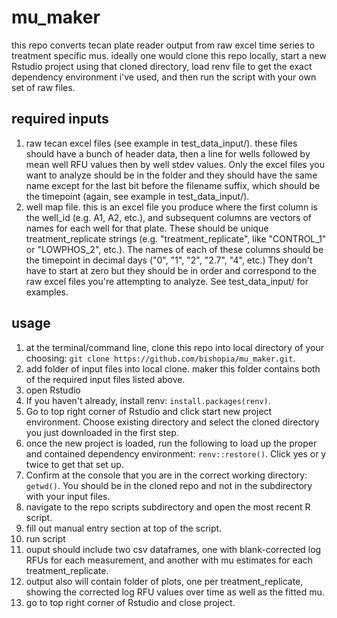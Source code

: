 # mu_maker
this repo converts tecan plate reader output from raw excel time series to treatment specific mus. ideally one would clone this repo locally, start a new Rstudio project using that cloned directory, load renv file to get the exact dependency environment i've used, and then run the script with your own set of raw files.

## required inputs
1. raw tecan excel files (see example in test_data_input/). these files should have a bunch of header data, then a line for wells followed by mean well RFU values then by well stdev values. Only the excel files you want to analyze should be in the folder and they should have the same name except for the last bit before the filename suffix, which should be the timepoint (again, see example in test_data_input/). 
2. well map file. this is an excel file you produce where the first column is the well_id (e.g. A1, A2, etc.), and subsequent columns are vectors of names for each well for that plate. These should be unique treatment_replicate strings (e.g. "treatment_replicate", like "CONTROL_1" or "LOWPHOS_2", etc.). The names of each of these columns should be the timepoint in decimal days ("0", "1", "2", "2.7", "4", etc.) They don't have to start at zero but they should be in order and correspond to the raw excel files you're attempting to analyze. See test_data_input/ for examples. 

## usage
1. at the terminal/command line, clone this repo into local directory of your choosing: `git clone https://github.com/bishopia/mu_maker.git`.
2. add folder of input files into local clone. maker this folder contains both of the required input files listed above.
3. open Rstudio
4. If you haven't already, install renv: `install.packages(renv)`.
5. Go to top right corner of Rstudio and click start new project environment. Choose existing directory and select the cloned directory you just downloaded in the first step.
6. once the new project is loaded, run the following to load up the proper and contained dependency environment: `renv::restore()`. Click yes or y twice to get that set up.
7. Confirm at the console that you are in the correct working directory: `getwd()`. You should be in the cloned repo and not in the subdirectory with your input files.
8. navigate to the repo scripts subdirectory and open the most recent R script.
9. fill out manual entry section at top of the script.
10. run script
11. ouput should include two csv dataframes, one with blank-corrected log RFUs for each measurement, and another with mu estimates for each treatment_replicate.
12. output also will contain folder of plots, one per treatment_replicate, showing the corrected log RFU values over time as well as the fitted mu.
13. go to top right corner of Rstudio and close project. 
